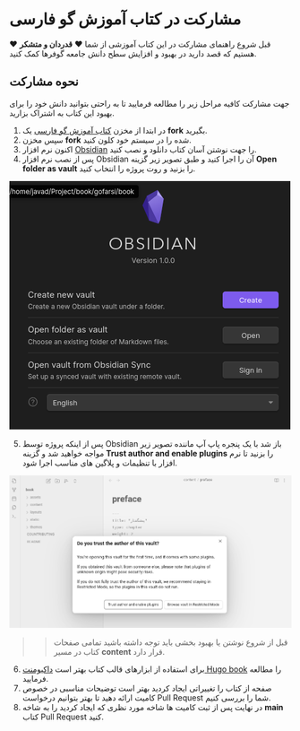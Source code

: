 # مشارکت در کتاب آموزش گو فارسی

قبل شروع راهنمای مشارکت در این کتاب آموزشی از شما :heart: **قدردان و متشکر** :heart: هستیم که قصد دارید در بهبود و افزایش سطح دانش جامعه گوفرها کمک کنید.


## نحوه مشارکت

جهت مشارکت کافیه مراحل زیر را مطالعه فرمایید تا به راحتی بتوانید دانش خود را برای بهبود این کتاب به اشتراک بزارید.

1. در ابتدا از مخزن [کتاب آموزش گو فارسی](https://github.com/GoFarsi/book) یک **fork** بگیرید.
2. سپس مخزن **fork** شده را در سیستم خود کلون کنید.
3. اکنون نرم افزار [Obsidian](https://obsidian.md/) را جهت نوشتن آسان کتاب دانلود و نصب کنید.
4. پس از نصب نرم افزار Obsidian آن را اجرا کنید و طبق تصویر زیر گزینه **Open folder as vault** را بزنید و روت پروژه را انتخاب کنید.

![obsidian](assets/img/help/obsidian-1.png)

5. پس از اینکه پروژه توسط Obsidian باز شد با یک پنجره پاپ آپ ماننده تصویر زیر مواجه خواهید شد و گزینه **Trust author and enable plugins** را بزنید تا نرم افزار با تنظیمات و پلاگین های مناسب اجرا شود.

![obsidian-main](assets/img/help/obsidian-2.png)

>> قبل از شروع نوشتن یا بهبود بخشی باید توجه داشته باشید تمامی صفحات کتاب در مسیر **content** قرار دارد.

6. برای استفاده از ابزارهای قالب کتاب بهتر است [داکیومنت Hugo book](https://hugo-book-demo.netlify.app/) را مطالعه فرمایید.
7. صفحه از کتاب را تغییراتی ایجاد کردید بهتر است توضیحات مناسبی در خصوص کامیت ارائه دهید تا بهتر بتوانیم درخواست Pull Request شما را بررسی کنیم.
8. در نهایت پس از ثبت کامیت ها شاخه مورد نظری که ایجاد کردید را به شاخه **main** کتاب Pull Request کنید.
